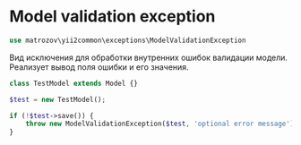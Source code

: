 # Model validation exception

```php
use matrozov\yii2common\exceptions\ModelValidationException
```

Вид исключения для обработки внутренних ошибок валидации модели.
Реализует вывод поля ошибки и его значения.

```php
class TestModel extends Model {}

$test = new TestModel();

if (!$test->save()) {
    throw new ModelValidationException($test, 'optional error message');
}
```
